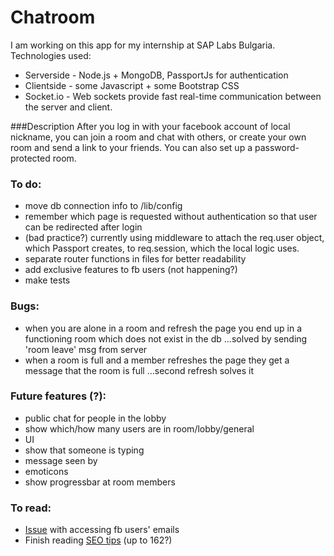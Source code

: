 # Chatroom
I am working on this app for my internship at SAP Labs Bulgaria.
Technologies used:
* Serverside - Node.js + MongoDB, PassportJs for authentication
* Clientside - some Javascript + some Bootstrap CSS
* Socket.io  - Web sockets provide fast real-time communication between the server and client.

###Description
After you log in with your facebook account of local nickname,
you can join a room and chat with others, or create your own room and send a link to your friends.
You can also set up a password-protected room.

### To do:
* move db connection info to /lib/config
* remember which page is requested without authentication so that user can be redirected after login
* (bad practice?) currently using middleware to attach the req.user object, which Passport creates, to req.session, which the local logic uses.
* separate router functions in files for better readability
* add exclusive features to fb users (not happening?)
* make tests

### Bugs:
* when you are alone in a room and refresh the page you end up in a functioning room which does not exist in the db
...solved by sending 'room leave' msg from server
* when a room is full and a member refreshes the page they get a message that the room is full
...second refresh solves it

### Future features (?):
* public chat for people in the lobby
* show which/how many users are in room/lobby/general
* UI
* show that someone is typing
* message seen by
* emoticons
* show progressbar at room members

### To read:
* <a href='https://github.com/mkdynamic/omniauth-facebook/issues/61'>Issue</a> with accessing fb users' emails
* Finish reading <a href='http://backlinko.com/google-ranking-factors'>SEO tips</a> (up to 162?)